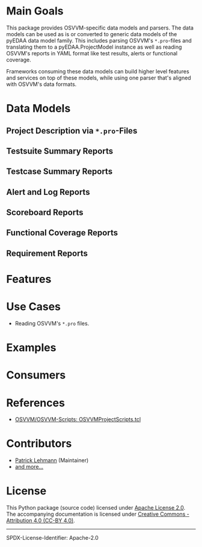 # Main Goals

This package provides OSVVM-specific data models and parsers. The data models can be used as is or converted to generic
data models of the pyEDAA data model family. This includes parsing OSVVM's `*.pro`-files and translating them to a
pyEDAA.ProjectModel instance as well as reading OSVVM's reports in YAML format like test results, alerts or functional
coverage.

Frameworks consuming these data models can build higher level features and services on top of these models, while
using one parser that's aligned with OSVVM's data formats.

# Data Models

## Project Description via `*.pro`-Files


## Testsuite Summary Reports


## Testcase Summary Reports


## Alert and Log Reports


## Scoreboard Reports


## Functional Coverage Reports


## Requirement Reports




# Features



# Use Cases

* Reading OSVVM's `*.pro` files.

# Examples



# Consumers


# References

* [OSVVM/OSVVM-Scripts: OSVVMProjectScripts.tcl](https://GitHub.com/OSVVM/OSVVM-Scripts/blob/master/OSVVMProjectScripts.tcl)


# Contributors

* [Patrick Lehmann](https://GitHub.com/Paebbels) (Maintainer)
* [and more...](https://GitHub.com/edaa-org/pyEDAA.OSVVM/graphs/contributors)

# License

This Python package (source code) licensed under [Apache License 2.0](LICENSE.md).  
The accompanying documentation is licensed under [Creative Commons - Attribution 4.0 (CC-BY 4.0)](doc/Doc-License.rst).

-------------------------
SPDX-License-Identifier: Apache-2.0
